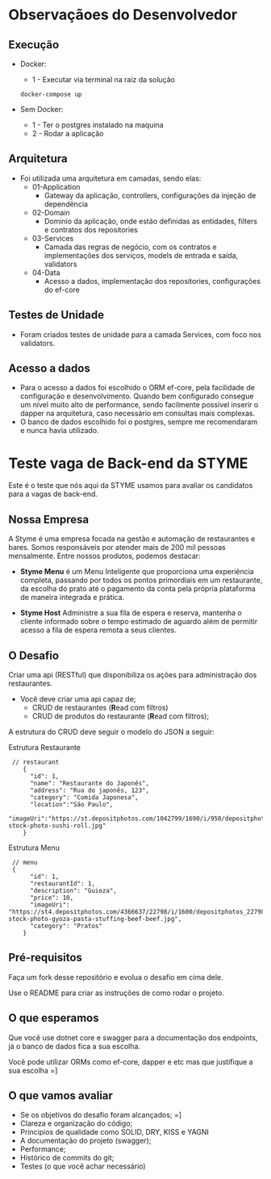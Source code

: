 # Observaçãoes do Desenvolvedor
## Execução
- Docker: 
  - 1 - Executar via terminal na raiz da solução
  
  ```
  docker-compose up
  ```
- Sem Docker:
  - 1 - Ter o postgres instalado na maquina
  - 2 - Rodar a aplicação
  
## Arquitetura
- Foi utilizada uma arquitetura em camadas, sendo elas:
  - 01-Application 
    - Gateway da aplicação, controllers, configurações da injeção de dependência
  - 02-Domain
    - Dominio da aplicação, onde estão definidas as entidades, filters e contratos dos repositories
  - 03-Services
    - Camada das regras de negócio, com os contratos e implementações dos serviços, models de entrada e saída, validators 
  - 04-Data   
    - Acesso a dados, implementação dos repositories, configurações do ef-core 
 ## Testes de Unidade
 - Foram criados testes de unidade para a camada Services, com foco nos validators.
 
 ## Acesso a dados
 - Para o acesso a dados foi escolhido o ORM ef-core, pela facilidade de configuração e desenvolvimento. Quando bem configurado consegue um nível muito alto de performance, sendo facilmente possível inserir o dapper na arquitetura, caso necessário em consultas mais complexas.
 - O banco de dados escolhido foi o postgres, sempre me recomendaram e nunca havia utilizado.

# Teste vaga de Back-end da STYME
Este é o teste que nós aqui da STYME usamos para avaliar os candidatos para a vagas de back-end.


## Nossa Empresa
A Styme é uma empresa focada na gestão e automação de restaurantes e bares. Somos responsáveis por atender mais de 200 mil pessoas mensalmente. Entre nossos produtos, podemos destacar:

- **Styme Menu** é um Menu Inteligente que proporciona uma experiência completa, passando por todos os pontos primordiais em um restaurante, da escolha do prato até o pagamento da conta pela própria plataforma de maneira integrada e prática. 

- **Styme Host** Administre a sua fila de espera e reserva, mantenha o cliente informado sobre o tempo estimado de aguardo além de permitir acesso a fila de espera remota a seus clientes.

## O Desafio
Criar uma api (RESTful) que disponibiliza os ações para administração dos restaurantes.

- Você deve criar uma api capaz de;
  - CRUD de restaurantes (**R**ead com filtros)
  - CRUD de produtos do restaurante (**R**ead com filtros);

A estrutura do CRUD deve seguir o modelo do JSON a seguir:

Estrutura Restaurante
```
 // restaurant
    {
      "id": 1,
      "name": "Restaurante do Japonês",
      "address": "Rua do japonês, 123",
      "category": "Comida Japonesa",
      "location":"São Paulo",
      "imageUri":"https://st.depositphotos.com/1042799/1690/i/950/depositphotos_16905015-stock-photo-sushi-roll.jpg"
    }
```

Estrutura Menu
```
 // menu
 {
      "id": 1,
      "restaurantId": 1,
      "description": "Guioza",
      "price": 10,
      "imageUri": "https://st4.depositphotos.com/4366637/22798/i/1600/depositphotos_227984618-stock-photo-gyoza-pasta-stuffing-beef-beef.jpg",
      "category": "Pratos"
    }
```

## Pré-requisitos
Faça um fork desse repositório e evolua o desafio em cima dele.

Use o README para criar as instruções de como rodar o projeto.


## O que esperamos
Que você use dotnet core e swagger para a documentação dos endpoints, já o banco de dados fica a sua escolha.

Você pode utilizar ORMs como ef-core, dapper e etc mas que justifique a sua escolha =]

## O que vamos avaliar
- Se os objetivos do desafio foram alcançados;  =]
- Clareza  e organização do código;
- Principios de qualidade como SOLID, DRY, KISS e YAGNI
- A documentação do projeto (swagger);
- Performance;
- Histórico de commits do git;
- Testes (o que você achar necessário)

